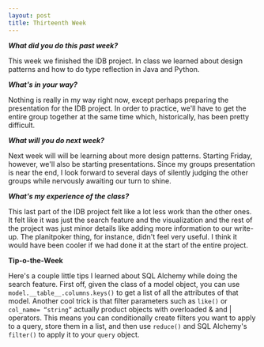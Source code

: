 ```yaml
---
layout: post
title: Thirteenth Week
---
```

<p><b><i>What did you do this past week?</i></b></p>
<p>This week we finished the IDB project. In class we learned about design patterns and how to do type reflection in Java and Python.</p>
<p><b><i>What's in your way?</i></b></p>
<p>Nothing is really in my way right now, except perhaps preparing the presentation for the IDB project. In order to practice, we'll have to get the entire group together at the same time which, historically, has been pretty difficult.</p>
<p><b><i>What will you do next week?</i></b></p>
<p>Next week will will be learning about more design patterns. Starting Friday, however, we'll also be starting presentations. Since my groups presentation is near the end, I look forward to several days of silently judging the other groups while nervously awaiting our turn to shine.</p>
<p><b><i>What's my experience of the class?</i></b></p>
<p>This last part of the IDB project felt like a lot less work than the other ones. It felt like it was just the search feature and the visualization and the rest of the project was just minor details like adding more information to our write-up. The planitpoker thing, for instance, didn't feel very useful. I think it would have been cooler if we had done it at the start of the entire project.</p>
<p><b>Tip-o-the-Week</b></p>
<p>Here's a couple little tips I learned about SQL Alchemy while doing the search feature. First off, given the class of a model object, you can use <code>model.__table__.columns.keys()</code> to get a list of all the attributes of that model. Another  cool trick is that filter parameters such as <code>like()</code> or <code>col_name= “string”</code> actually product objects with overloaded & and | operators. This means you can conditionally create  filters you want to apply to a query, store them in a list, and then use <code>reduce()</code> and SQL Alchemy's <code>filter()</code> to apply it to your <code>query</code> object.</p>
